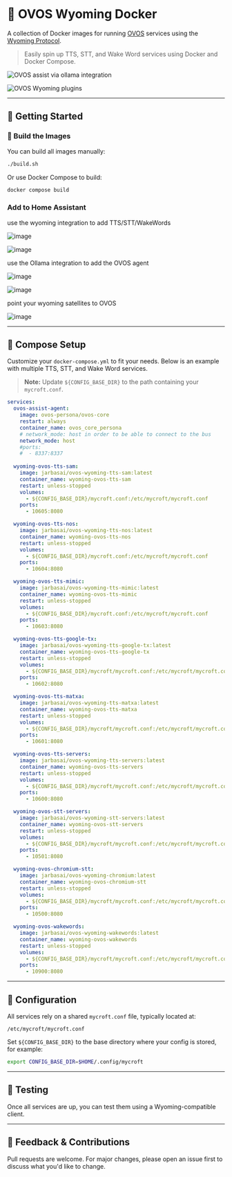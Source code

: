# 🐳 OVOS Wyoming Docker

A collection of Docker images for running [OVOS](https://openvoiceos.org) services using the [Wyoming Protocol](https://github.com/Rhasspy/wyoming).

> Easily spin up TTS, STT, and Wake Word services using Docker and Docker Compose.

![OVOS assist via ollama integration](https://github.com/user-attachments/assets/906befdb-1c7d-4580-9f7e-039bf6c75b73)

![OVOS Wyoming plugins](https://github.com/user-attachments/assets/cc5e69ae-7549-45a9-a48f-94d57d07129c)

---

## 🚀 Getting Started

### 🔧 Build the Images

You can build all images manually:

```bash
./build.sh
```

Or use Docker Compose to build:

```bash
docker compose build
```

### Add to Home Assistant

use the wyoming integration to add TTS/STT/WakeWords

![image](https://github.com/user-attachments/assets/ad44dbea-1cae-4dbd-9a9d-0bdb9688f98f)

![image](https://github.com/user-attachments/assets/4c8ebdca-cc80-4747-ab3a-9a4b23d70343)


use the Ollama integration to add the OVOS agent

![image](https://github.com/user-attachments/assets/18e28f47-7acf-4f36-a121-4451cec66a38)

![image](https://github.com/user-attachments/assets/9f6ed44a-8303-49ee-ae9b-29604bfb38f6)

point your wyoming satellites to OVOS

![image](https://github.com/user-attachments/assets/e71a9a4b-8a47-418c-9ab8-529264c8ad3b)

---

## 🧩 Compose Setup

Customize your `docker-compose.yml` to fit your needs. Below is an example with multiple TTS, STT, and Wake Word services.

> **Note:** Update `${CONFIG_BASE_DIR}` to the path containing your `mycroft.conf`.

```yaml
services:
  ovos-assist-agent:
    image: ovos-persona/ovos-core
    restart: always
    container_name: ovos_core_persona
    # network_mode: host in order to be able to connect to the bus
    network_mode: host
    #ports:
    #  - 8337:8337
    
  wyoming-ovos-tts-sam:
    image: jarbasai/ovos-wyoming-tts-sam:latest
    container_name: wyoming-ovos-tts-sam
    restart: unless-stopped
    volumes:
      - ${CONFIG_BASE_DIR}/mycroft.conf:/etc/mycroft/mycroft.conf
    ports:
      - 10605:8080

  wyoming-ovos-tts-nos:
    image: jarbasai/ovos-wyoming-tts-nos:latest
    container_name: wyoming-ovos-tts-nos
    restart: unless-stopped
    volumes:
      - ${CONFIG_BASE_DIR}/mycroft.conf:/etc/mycroft/mycroft.conf
    ports:
      - 10604:8080

  wyoming-ovos-tts-mimic:
    image: jarbasai/ovos-wyoming-tts-mimic:latest
    container_name: wyoming-ovos-tts-mimic
    restart: unless-stopped
    volumes:
      - ${CONFIG_BASE_DIR}/mycroft.conf:/etc/mycroft/mycroft.conf
    ports:
      - 10603:8080

  wyoming-ovos-tts-google-tx:
    image: jarbasai/ovos-wyoming-tts-google-tx:latest
    container_name: wyoming-ovos-tts-google-tx
    restart: unless-stopped
    volumes:
      - ${CONFIG_BASE_DIR}/mycroft/mycroft.conf:/etc/mycroft/mycroft.conf
    ports:
      - 10602:8080

  wyoming-ovos-tts-matxa:
    image: jarbasai/ovos-wyoming-tts-matxa:latest
    container_name: wyoming-ovos-tts-matxa
    restart: unless-stopped
    volumes:
      - ${CONFIG_BASE_DIR}/mycroft/mycroft.conf:/etc/mycroft/mycroft.conf
    ports:
      - 10601:8080

  wyoming-ovos-tts-servers:
    image: jarbasai/ovos-wyoming-tts-servers:latest
    container_name: wyoming-ovos-tts-servers
    restart: unless-stopped
    volumes:
      - ${CONFIG_BASE_DIR}/mycroft/mycroft.conf:/etc/mycroft/mycroft.conf
    ports:
      - 10600:8080

  wyoming-ovos-stt-servers:
    image: jarbasai/ovos-wyoming-stt-servers:latest
    container_name: wyoming-ovos-stt-servers
    restart: unless-stopped
    volumes:
      - ${CONFIG_BASE_DIR}/mycroft/mycroft.conf:/etc/mycroft/mycroft.conf
    ports:
      - 10501:8080

  wyoming-ovos-chromium-stt:
    image: jarbasai/ovos-wyoming-chromium:latest
    container_name: wyoming-ovos-chromium-stt
    restart: unless-stopped
    volumes:
      - ${CONFIG_BASE_DIR}/mycroft/mycroft.conf:/etc/mycroft/mycroft.conf
    ports:
      - 10500:8080

  wyoming-ovos-wakewords:
    image: jarbasai/ovos-wyoming-wakewords:latest
    container_name: wyoming-ovos-wakewords
    restart: unless-stopped
    volumes:
      - ${CONFIG_BASE_DIR}/mycroft/mycroft.conf:/etc/mycroft/mycroft.conf
    ports:
      - 10900:8080
```

---

## 📁 Configuration

All services rely on a shared `mycroft.conf` file, typically located at:

```
/etc/mycroft/mycroft.conf
```

Set `${CONFIG_BASE_DIR}` to the base directory where your config is stored, for example:

```bash
export CONFIG_BASE_DIR=$HOME/.config/mycroft
```

---

## 🧪 Testing

Once all services are up, you can test them using a Wyoming-compatible client.

---

## 💬 Feedback & Contributions

Pull requests are welcome. For major changes, please open an issue first to discuss what you'd like to change.
